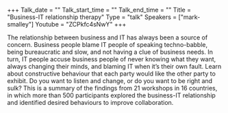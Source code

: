 +++
Talk_date = ""
Talk_start_time = ""
Talk_end_time = ""
Title = "Business-IT relationship therapy"
Type = "talk"
Speakers = ["mark-smalley"]
Youtube = "ZCPkfc4sNwY"
+++

The relationship between business and IT has always been a source of concern. Business people blame IT people of speaking techno-babble, being bureaucratic and slow, and not having a clue of business needs. In turn, IT people accuse business people of never knowing what they want, always changing their minds, and blaming IT when it’s their own fault. Learn about constructive behaviour that each party would like the other party to exhibit. Do you want to listen and change, or do you want to be right and sulk? This is a summary of the findings from 21 workshops in 16 countries, in which more than 500 participants explored the business-IT relationship and identified desired behaviours to improve collaboration.
